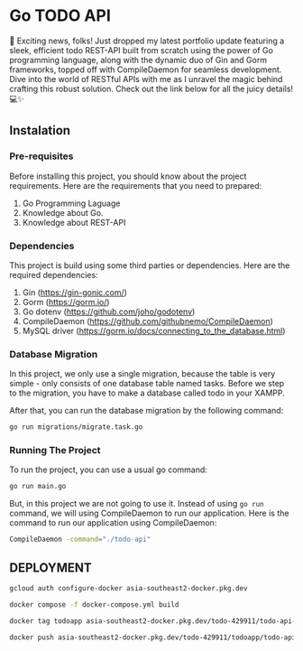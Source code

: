 # Go TODO API

🚀 Exciting news, folks! Just dropped my latest portfolio update featuring a sleek, efficient todo REST-API built from scratch using the power of Go programming language, along with the dynamic duo of Gin and Gorm frameworks, topped off with CompileDaemon for seamless development. Dive into the world of RESTful APIs with me as I unravel the magic behind crafting this robust solution. Check out the link below for all the juicy details! 💻✨

## Instalation

### Pre-requisites

Before installing this project, you should know about the project requirements. Here are the requirements that you need to prepared:

1. Go Programming Laguage
2. Knowledge about Go.
3. Knowledge about REST-API

### Dependencies

This project is build using some third parties or dependencies. Here are the required dependencies:

1. Gin (https://gin-gonic.com/)
2. Gorm (https://gorm.io/)
3. Go dotenv (https://github.com/joho/godotenv)
4. CompileDaemon (https://github.com/githubnemo/CompileDaemon)
5. MySQL driver (https://gorm.io/docs/connecting_to_the_database.html)

### Database Migration

In this project, we only use a single migration, because the table is very simple - only consists of one database table named tasks. Before we step to the migration, you have to make a database called todo in your XAMPP.

After that, you can run the database migration by the following command:

```bash
go run migrations/migrate.task.go
```

### Running The Project

To run the project, you can use a usual go command:

```bash
go run main.go
```

But, in this project we are not going to use it. Instead of using `go run` command, we will using CompileDaemon to run our application. Here is the command to run our application using CompileDaemon:

```bash
CompileDaemon -command="./todo-api"
```

## DEPLOYMENT

```bash
gcloud auth configure-docker asia-southeast2-docker.pkg.dev
```

```bash
docker compose -f docker-compose.yml build
```

```bash
docker tag todoapp asia-southeast2-docker.pkg.dev/todo-429911/todo-api-todo
```

```bash
docker push asia-southeast2-docker.pkg.dev/todo-429911/todoapp/todo-api-todo
```
